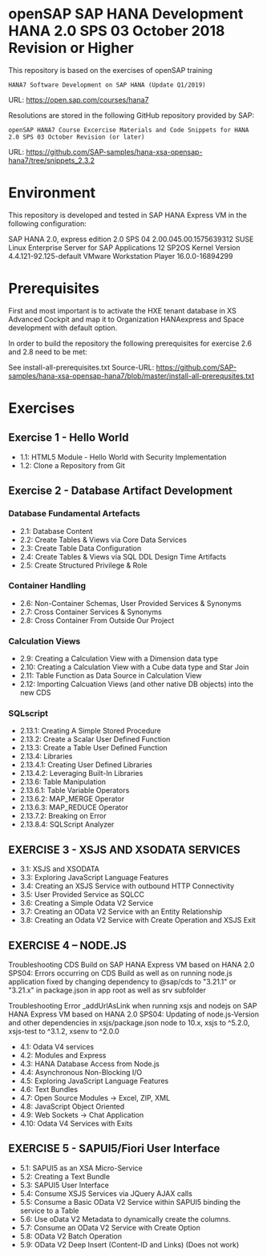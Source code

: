 # openSAP SAP HANA Development HANA 2.0 SPS 03 October 2018 Revision or Higher

This repository is based on the exercises of openSAP training

	HANA7 Software Development on SAP HANA (Update Q1/2019)

URL: https://open.sap.com/courses/hana7

Resolutions are stored in the following GitHub repository provided by SAP:
    
    openSAP HANA7 Course Excercise Materials and Code Snippets for HANA 2.0 SPS 03 October Revision (or later)

URL: https://github.com/SAP-samples/hana-xsa-opensap-hana7/tree/snippets_2.3.2

# Environment

This repository is developed and tested in SAP HANA Express VM in the following configuration:

SAP HANA 2.0, express edition 2.0 SPS 04 2.00.045.00.1575639312
SUSE Linux Enterprise Server for SAP Applications 12 SP2OS Kernel Version 4.4.121-92.125-default
VMware Workstation Player 16.0.0-16894299

# Prerequisites

First and most important is to activate the HXE tenant database in XS Advanced Cockpit and map it to Organization HANAexpress and Space development with default option.

In order to build the repository the following prerequisites for exercise 2.6 and 2.8 need to be met:

See install-all-prerequisites.txt
Source-URL: https://github.com/SAP-samples/hana-xsa-opensap-hana7/blob/master/install-all-prerequsites.txt

# Exercises

## Exercise 1 - Hello World

- 1.1: HTML5 Module - Hello World with Security Implementation
- 1.2: Clone a Repository from Git

## Exercise 2 - Database Artifact Development

### Database Fundamental Artefacts

- 2.1: Database Content
- 2.2: Create Tables & Views via Core Data Services
- 2.3: Create Table Data Configuration
- 2.4: Create Tables & Views via SQL DDL Design Time Artifacts
- 2.5: Create Structured Privilege & Role

### Container Handling

- 2.6: Non-Container Schemas, User Provided Services & Synonyms
- 2.7: Cross Container Services & Synonyms
- 2.8: Cross Container From Outside Our Project

### Calculation Views

- 2.9: Creating a Calculation View with a Dimension data type
- 2.10: Creating a Calculation View with a Cube data type and Star Join
- 2.11: Table Function as Data Source in Calculation View
- 2.12: Importing Calcuation Views (and other native DB objects) into the new CDS

### SQLscript

- 2.13.1: Creating A Simple Stored Procedure
- 2.13.2: Create a Scalar User Defined Function
- 2.13.3: Create a Table User Defined Function
- 2.13.4: Libraries
- 2.13.4.1: Creating User Defined Libraries
- 2.13.4.2: Leveraging Built-In Libraries
- 2.13.6: Table Manipulation
- 2.13.6.1: Table Variable Operators
- 2.13.6.2: MAP_MERGE Operator
- 2.13.6.3: MAP_REDUCE Operator
- 2.13.7.2: Breaking on Error
- 2.13.8.4: SQLScript Analyzer

## EXERCISE 3 - XSJS AND XSODATA SERVICES

- 3.1: XSJS and XSODATA
- 3.3: Exploring JavaScript Language Features
- 3.4: Creating an XSJS Service with outbound HTTP Connectivity
- 3.5: User Provided Service as SQLCC
- 3.6: Creating a Simple Odata V2 Service
- 3.7: Creating an OData V2 Service with an Entity Relationship
- 3.8: Creating an Odata V2 Service with Create Operation and XSJS Exit
 
## EXERCISE 4 – NODE.JS

Troubleshooting CDS Build on SAP HANA Express VM based on HANA 2.0 SPS04:
Errors occurring on CDS Build as well as on running node.js application fixed by changing dependency to @sap/cds to "3.21.1" or "3.21.x" in package.json in app root as well as srv subfolder

Troubleshooting Error _addUrlAsLink when running xsjs and nodejs on SAP HANA Express VM based on HANA 2.0 SPS04:
Updating of node.js-Version and other dependencies in xsjs/package.json node to 10.x, xsjs to ^5.2.0, xsjs-test to ^3.1.2, xsenv to ^2.0.0

- 4.1: Odata V4 services
- 4.2: Modules and Express
- 4.3: HANA Database Access from Node.js
- 4.4: Asynchronous Non-Blocking I/O
- 4.5: Exploring JavaScript Language Features
- 4.6: Text Bundles
- 4.7: Open Source Modules -> Excel, ZIP, XML
- 4.8: JavaScript Object Oriented
- 4.9: Web Sockets -> Chat Application
- 4.10: Odata V4 Services with Exits


## EXERCISE 5 - SAPUI5/Fiori User Interface

- 5.1: SAPUI5 as an XSA Micro-Service
- 5.2: Creating a Text Bundle
- 5.3: SAPUI5 User Interface
- 5.4: Consume XSJS Services via JQuery AJAX calls
- 5.5: Consume a Basic OData V2 Service within SAPUI5 binding the service to a Table
- 5.6: Use oData V2 Metadata to dynamically create the columns.
- 5.7: Consume an OData V2 Service with Create Option
- 5.8: OData V2 Batch Operation
- 5.9: OData V2 Deep Insert (Content-ID and Links) (Does not work)
